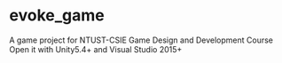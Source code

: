 # evoke_game
A game project for NTUST-CSIE Game Design and Development Course  
Open it with Unity5.4+ and Visual Studio 2015+

